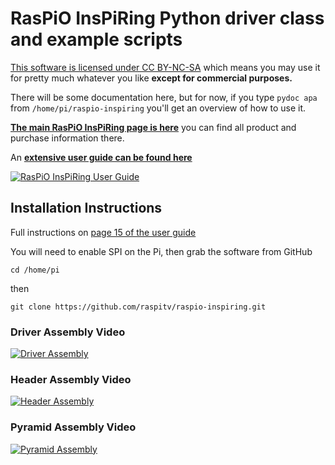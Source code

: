 # RasPiO InsPiRing Python driver class and example scripts

[This software is licensed under CC BY-NC-SA](https://creativecommons.org/licenses/by-nc-sa/4.0/)
which means you may use it for pretty much whatever you like **except for commercial purposes.**

There will be some documentation here, but for now, if you type ```pydoc apa```
from ```/home/pi/raspio-inspiring``` you'll get an overview of how to use it.

**[The main RasPiO InsPiRing page is here](http://rasp.io/inspiring)** you can find all product and purchase information there.

An **[extensive user guide can be found here](http://rasp.io/wp-content/uploads/2017/06/raspio-inspiring-guide.pdf)**

[![RasPiO InsPiRing User Guide](http://rasp.io/wp-content/uploads/2017/06/RasPiO-InsPiRing-User-Guide.png)](http://rasp.io/wp-content/uploads/2017/06/raspio-inspiring-guide.pdf)

## Installation Instructions
Full instructions on [page 15 of the user guide](http://rasp.io/wp-content/uploads/2017/06/raspio-inspiring-guide.pdf#page=15)

You will need to enable SPI on the Pi, then grab the software from GitHub

```cd /home/pi```

then

```git clone https://github.com/raspitv/raspio-inspiring.git```


### Driver Assembly Video
[![Driver Assembly](http://rasp.io/wp-content/uploads/2017/07/Driver-assembly.png)](https://youtu.be/TyhNENlXlYk)

### Header Assembly Video
[![Header Assembly](http://rasp.io/wp-content/uploads/2017/07/Straight-8-headers.png)](https://youtu.be/ySVLg9muw9c)

### Pyramid Assembly Video
[![Pyramid Assembly](http://rasp.io/wp-content/uploads/2017/07/Pyramid-assembly.png)](https://youtu.be/Yt9tsg5DmtM)